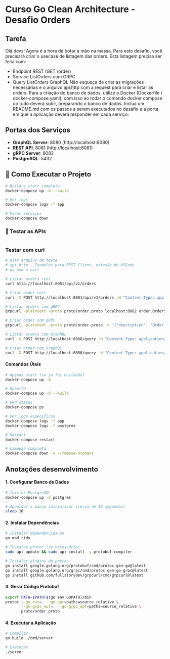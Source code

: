 # Curso Go Clean Architecture - Desafio Orders

## Tarefa
Olá devs!
Agora é a hora de botar a mão na massa. Para este desafio, você precisará criar o usecase de listagem das orders.
Esta listagem precisa ser feita com:
- Endpoint REST (GET /order)
- Service ListOrders com GRPC
- Query ListOrders GraphQL
Não esqueça de criar as migrações necessárias e o arquivo api.http com a request para criar e listar as orders.
Para a criação do banco de dados, utilize o Docker (Dockerfile / docker-compose.yaml), com isso ao rodar o comando docker compose up tudo deverá subir, preparando o banco de dados.
Inclua um README.md com os passos a serem executados no desafio e a porta em que a aplicação deverá responder em cada serviço.

## Portas dos Serviços
- **GraphQL Server**: 8080 (http://localhost:8080)
- **REST API**: 8081 (http://localhost:8081)
- **gRPC Server**: 8082
- **PostgreSQL**: 5432

## 🚀 Como Executar o Projeto
```bash
# Build e start completo
docker-compose up -d --build

# Ver logs
docker-compose logs -f app

# Parar serviços
docker-compose down
```

### 🧪 Testar as APIs
```bash

```

### Testar com curl
```bash
# Usar arquivo de teste
# api.http - Exemplos para REST Client, extesão do VSCode
# ou use o curl

# Listar orders rest
curl http://localhost:8081/api/v1/orders

# Criar order rest
curl -X POST http://localhost:8081/api/v1/orders -H "Content-Type: application/json" -d '{"description": "Order 1"}'

# Listar orders com gRPC
grpcurl -plaintext -proto proto/order.proto localhost:8082 order.OrderService/ListOrders

# Criar order com gRPC
grpcurl -plaintext -proto proto/order.proto -d '{"description": "Order 1"}' localhost:8082 order.OrderService/CreateOrder

# Listar orders com GraphQL
curl -X POST http://localhost:8080/query -H "Content-Type: application/json" -d '{"query": "query { listOrders { id desc createdAt updatedAt } }"}'

# Criar order com GraphQL
curl -X POST http://localhost:8080/query -H "Content-Type: application/json" -d '{"query": "mutation { createOrder(input: {desc: \"Nova Order via GraphQL\"}) { id desc createdAt updatedAt } }"}'


```



#### Comandos Úteis
```bash
# Apenas start (se já foi buildado)
docker-compose up -d

# Rebuild
docker-compose up -d --build

# Ver status
docker-compose ps

# Ver logs específicos
docker-compose logs -f app
docker-compose logs -f postgres

# Restart
docker-compose restart

# Limpeza completa
docker-compose down -v --remove-orphans
```




## Anotações desenvolvimento
#### 1. Configurar Banco de Dados
```bash
# Iniciar PostgreSQL
docker-compose up -d postgres

# Aguardar o banco inicializar (cerca de 10 segundos)
sleep 10
```

#### 2. Instalar Dependências
```bash
# Instalar dependências Go
go mod tidy

# Instalar protoc (se necessário)
sudo apt update && sudo apt install -y protobuf-compiler

# Instalar plugins do protoc
go install google.golang.org/protobuf/cmd/protoc-gen-go@latest
go install google.golang.org/grpc/cmd/protoc-gen-go-grpc@latest
go install github.com/fullstorydev/grpcurl/cmd/grpcurl@latest
```

#### 3. Gerar Código Protobuf
```bash
export PATH=$PATH:$(go env GOPATH)/bin
protoc --go_out=. --go_opt=paths=source_relative \
       --go-grpc_out=. --go-grpc_opt=paths=source_relative \
       proto/order.proto
```

#### 4. Executar a Aplicação
```bash
# Compilar
go build ./cmd/server

# Executar
./server
```


